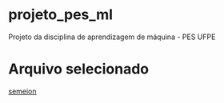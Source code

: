 # projeto_pes_ml
Projeto da disciplina de aprendizagem de máquina - PES UFPE

# Arquivo selecionado
[semeion](https://www.openml.org/search?type=data&status=active&id=1501 'OpenML Website')
